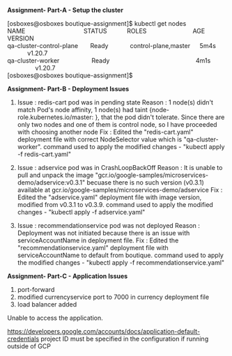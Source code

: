 **Assignment- Part-A - Setup the cluster**

[osboxes@osboxes boutique-assignment]$ kubectl get nodes</br>
NAME &emsp;&emsp;&emsp;&emsp;&emsp;&emsp;&emsp;&emsp;&emsp;                   STATUS&emsp;&emsp;&emsp;  ROLES &emsp;&emsp;&emsp;&emsp;&emsp;&emsp;&emsp;  AGE &emsp;&emsp;&emsp;  VERSION</br>
qa-cluster-control-plane&emsp;&emsp;Ready   &emsp;&emsp;&emsp; control-plane,master  &emsp; 5m4s  &emsp;&emsp;&emsp; v1.20.7</br>
qa-cluster-worker   &emsp;&emsp;&emsp;&emsp;&emsp;Ready &emsp;&emsp;&emsp;   <none>    &emsp;&emsp;&emsp;&emsp;&emsp;&emsp; &emsp;&emsp;&emsp;&emsp;            4m1s &emsp;&emsp;&emsp; &emsp;  v1.20.7</br>
[osboxes@osboxes boutique-assignment]$


**Assignment- Part-B - Deployment Issues**

1. Issue  : redis-cart pod was in pending state
   Reason : 1 node(s) didn't match Pod's node affinity, 1 node(s) had taint {node-role.kubernetes.io/master: }, that the pod didn't tolerate.
            Since there are only two nodes and one of them is control node, so I have proceeded with choosing another node
   Fix    : Edited the "redis-cart.yaml" deployment file with correct NodeSelector value which is "qa-cluster-worker".
            command used to apply the modified changes - "kubectl apply -f redis-cart.yaml"
   
2. Issue  : adservice pod was in CrashLoopBackOff 
   Reason : It is unable to pull and unpack the image "gcr.io/google-samples/microservices-demo/adservice:v0.3.1" becuase there is no such version (v0.3.1)  available at gcr.io/google-samples/microservices-demo/adservice
   Fix    : Edited the "adservice.yaml" deployment file with image version, modified from v0.3.1 to v0.3.9. 
            command used to apply the modified changes - "kubectl apply -f adservice.yaml"
  
3. Issue  : recommendationservice pod was not deployed 
   Reason : Deployment was not initiated because there is an issue with serviceAccountName in deployment file.
   Fix    : Edited the "recommendationservice.yaml" deployment file with serviceAccountName to default from boutique.
            command used to apply the modified changes - "kubectl apply -f recommendationservice.yaml"
		   
**Assignment- Part-C - Application Issues**

1. port-forward
2. modified currencyservice port to 7000 in currency deployment file
3. load balancer added

Unable to access the application.

https://developers.google.com/accounts/docs/application-default-credentials
project ID must be specified in the configuration if running outside of GCP





















